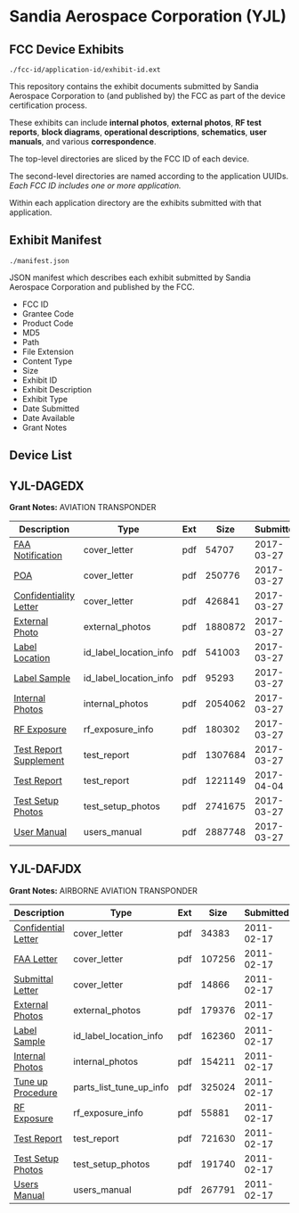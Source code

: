 # Sandia Aerospace Corporation (YJL)
## FCC Device Exhibits

```
./fcc-id/application-id/exhibit-id.ext
```

This repository contains the exhibit documents submitted by Sandia Aerospace Corporation to (and published by) the FCC as part of the device certification process.

These exhibits can include **internal photos**, **external photos**, **RF test reports**, **block diagrams**, **operational descriptions**, **schematics**, **user manuals**, and various **correspondence**.

The top-level directories are sliced by the FCC ID of each device.

The second-level directories are named according to the application UUIDs. *Each FCC ID includes one or more application.*

Within each application directory are the exhibits submitted with that application. 

## Exhibit Manifest

```
./manifest.json
```

JSON manifest which describes each exhibit submitted by Sandia Aerospace Corporation and published by the FCC.

- FCC ID
- Grantee Code
- Product Code
- MD5
- Path
- File Extension
- Content Type
- Size
- Exhibit ID
- Exhibit Description
- Exhibit Type
- Date Submitted
- Date Available
- Grant Notes

## Device List
## YJL-DAGEDX
**Grant Notes:** AVIATION TRANSPONDER

| Description | Type | Ext | Size | Submitted | Available |
| ----------- | ---- | --- | ---- | --------- | --------- |
| [FAA Notification](YJL-DAGEDX/a1b37222840d22065f2d2782ab79b9d7/3334483.pdf) | cover_letter | pdf | 54707 | 2017-03-27 | 2017-03-27 |
| [POA](YJL-DAGEDX/a1b37222840d22065f2d2782ab79b9d7/3334487.pdf) | cover_letter | pdf | 250776 | 2017-03-27 | 2017-03-27 |
| [Confidentiality Letter](YJL-DAGEDX/a1b37222840d22065f2d2782ab79b9d7/3334492.pdf) | cover_letter | pdf | 426841 | 2017-03-27 | 2017-03-27 |
| [External Photo](YJL-DAGEDX/a1b37222840d22065f2d2782ab79b9d7/3334493.pdf) | external_photos | pdf | 1880872 | 2017-03-27 | 2017-03-27 |
| [Label Location](YJL-DAGEDX/a1b37222840d22065f2d2782ab79b9d7/3334484.pdf) | id_label_location_info | pdf | 541003 | 2017-03-27 | 2017-03-27 |
| [Label Sample](YJL-DAGEDX/a1b37222840d22065f2d2782ab79b9d7/3334491.pdf) | id_label_location_info | pdf | 95293 | 2017-03-27 | 2017-03-27 |
| [Internal Photos](YJL-DAGEDX/a1b37222840d22065f2d2782ab79b9d7/3334460.pdf) | internal_photos | pdf | 2054062 | 2017-03-27 | 2017-09-23 |
| [RF Exposure](YJL-DAGEDX/a1b37222840d22065f2d2782ab79b9d7/3334485.pdf) | rf_exposure_info | pdf | 180302 | 2017-03-27 | 2017-03-27 |
| [Test Report Supplement](YJL-DAGEDX/a1b37222840d22065f2d2782ab79b9d7/3334489.pdf) | test_report | pdf | 1307684 | 2017-03-27 | 2017-03-27 |
| [Test Report](YJL-DAGEDX/a1b37222840d22065f2d2782ab79b9d7/3344117.pdf) | test_report | pdf | 1221149 | 2017-04-04 | 2017-03-27 |
| [Test Setup Photos](YJL-DAGEDX/a1b37222840d22065f2d2782ab79b9d7/3334490.pdf) | test_setup_photos | pdf | 2741675 | 2017-03-27 | 2017-03-27 |
| [User Manual](YJL-DAGEDX/a1b37222840d22065f2d2782ab79b9d7/3334488.pdf) | users_manual | pdf | 2887748 | 2017-03-27 | 2017-03-27 |
## YJL-DAFJDX
**Grant Notes:** AIRBORNE AVIATION TRANSPONDER

| Description | Type | Ext | Size | Submitted | Available |
| ----------- | ---- | --- | ---- | --------- | --------- |
| [Confidential Letter](YJL-DAFJDX/2fa1919e26fa084de9a19b738e3ea572/1417924.pdf) | cover_letter | pdf | 34383 | 2011-02-17 | 2011-02-17 |
| [FAA Letter](YJL-DAFJDX/2fa1919e26fa084de9a19b738e3ea572/1417926.pdf) | cover_letter | pdf | 107256 | 2011-02-17 | 2011-02-17 |
| [Submittal Letter](YJL-DAFJDX/2fa1919e26fa084de9a19b738e3ea572/1417931.pdf) | cover_letter | pdf | 14866 | 2011-02-17 | 2011-02-17 |
| [External Photos](YJL-DAFJDX/2fa1919e26fa084de9a19b738e3ea572/1417925.pdf) | external_photos | pdf | 179376 | 2011-02-17 | 2011-02-17 |
| [Label Sample](YJL-DAFJDX/2fa1919e26fa084de9a19b738e3ea572/1417928.pdf) | id_label_location_info | pdf | 162360 | 2011-02-17 | 2011-02-17 |
| [Internal Photos](YJL-DAFJDX/2fa1919e26fa084de9a19b738e3ea572/1417927.pdf) | internal_photos | pdf | 154211 | 2011-02-17 | 2011-02-17 |
| [Tune up Procedure](YJL-DAFJDX/2fa1919e26fa084de9a19b738e3ea572/1417933.pdf) | parts_list_tune_up_info | pdf | 325024 | 2011-02-17 | 2011-02-17 |
| [RF Exposure](YJL-DAFJDX/2fa1919e26fa084de9a19b738e3ea572/1417929.pdf) | rf_exposure_info | pdf | 55881 | 2011-02-17 | 2011-02-17 |
| [Test Report](YJL-DAFJDX/2fa1919e26fa084de9a19b738e3ea572/1417930.pdf) | test_report | pdf | 721630 | 2011-02-17 | 2011-02-17 |
| [Test Setup Photos](YJL-DAFJDX/2fa1919e26fa084de9a19b738e3ea572/1417932.pdf) | test_setup_photos | pdf | 191740 | 2011-02-17 | 2011-02-17 |
| [Users Manual](YJL-DAFJDX/2fa1919e26fa084de9a19b738e3ea572/1417934.pdf) | users_manual | pdf | 267791 | 2011-02-17 | 2011-02-17 |
